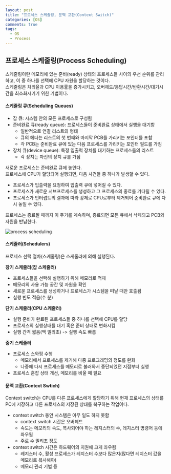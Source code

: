 ```yaml
---
layout: post
title: "프로세스 스케줄링, 문맥 교환(Context Switch)"
categories: [OS]
comments: true
tags:
  - OS
  - Process
---
```


## 프로세스 스케줄링(Process Scheduling)
스케줄링이란 메모리에 있는 준비(ready) 상태의 프로세스들 사이의 우선 순위를 관리하고, 이 중 하나를 선택해 CPU 자원을 할당하는 것이다.<br>스케줄링은 처리율과 CPU 이용률을 증가시키고, 오버헤드/응답시간/반환시간/대기시간을 최소화시키기 위한 기법이다. 

#### 스케줄링 큐(Scheduling Queues)
- 잡 큐: 시스템 안의 모든 프로세스로 구성됨
- 준비완료 큐(ready queue): 프로세스들이 준비완료 상태에서 실행을 대기함
    - 일반적으로 연결 리스트의 형태 
    - 큐의 헤더는 리스트의 첫 번째와 마지막 PCB를 가리키는 포인터를 포함
    - 각 PCB는 준비완료 큐에 있는 다음 프로세스를 가리키는 포인터 필드를 가짐
- 장치 큐(device queue): 특정 입출력 장치를 대기하는 프로세스들의 리스트
    - 각 장치는 자신의 장치 큐를 가짐

새로운 프로세스는 준비완료 큐에 놓인다.<br>프로세스에 CPU가 할당되어 실행되면, 다음 사건들 중 하나가 발생할 수 있다. 
- 프로세스가 입출력을 요청하여 입출력 큐에 넣어질 수 있다. 
- 프로세스가 새로운 서브프로세스를 생성하고 그 프로세스의 종료를 기다릴 수 있다. 
- 프로세스가 인터럽트의 결과에 따라 강제로 CPU로부터 제거되어 준비완료 큐에 다시 놓일 수 있다. 

프로세스는 종료될 때까지 이 주기를 계속하며, 종료되면 모든 큐에서 삭제되고 PCB와 자원을 반납한다. 

![process scheduling](process-scheduling.jpeg)

#### 스케줄러(Schedulers)
프로세스 선택 절차(스케줄링)은 스케줄러에 의해 실행된다. 

**장기 스케줄러(잡 스케줄러)**
- 프로세스들을 선택해 실행하기 위해 메모리로 적재
- 메모리의 사용 가능 공간 및 자원을 확인
- 새로운 프로세스를 생성하거나 프로세스가 시스템을 떠날 때만 호출됨
- 실행 빈도 적음(수 분)

**단기 스케줄러(CPU 스케줄러)**
- 실행 준비가 완료된 프로세스들 중 하나를 선택해 CPU를 할당
- 프로세스의 실행상태를 대기 혹은 준비 상태로 변화시킴 
- 실행 간격 짧음(백 밀리초) -> 실행 속도 빠름 

**중기 스케줄러**
- 프로세스 스와핑 수행
    - 메모리에서 프로세스를 제거해 다중 프로그래밍의 정도를 완화
    - 나중에 다시 프로세스를 메모리로 불러와서 중단되었던 지점부터 실행
- 프로세스 혼잡 상태 개선, 메모리를 비울 때 필요

#### 문맥 교환(Context Swtich)
Context switch는 CPU를 다른 프로세스에게 할당하기 위해 현재 프로세스의 상태를 PC에 저장하고 다른 프로세스의 저장된 상태를 복구하는 작업이다. 

- context switch 동안 시스템은 아무 일도 하지 못함 
    - context switch 시간은 오버헤드
    - 속도는 메모리의 속도, 복사되어야 하는 레지스터의 수, 레지스터 명령어 등에 좌우됨
    - 주로 수 밀리초 정도
- context switch 시간은 하드웨어의 지원에 크게 좌우됨 
    - 레지스터 수, 활성 프로세스가 레지스터 수보다 많은지(많다면 레지스터 값을 메모리로 복사해야)
    - 메모리 관리 기법 등

